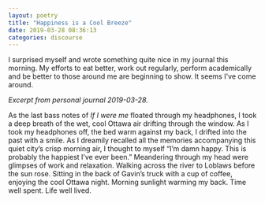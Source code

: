 ```yaml
---
layout: poetry
title: "Happiness is a Cool Breeze"
date: 2019-03-28 08:36:13
categories: discourse
---
```


I surprised myself and wrote something quite nice in my journal this morning. My efforts to eat better, work out regularly, perform academically and be better to those around me are beginning to show. It seems I've come around.

*Excerpt from personal journal 2019-03-28.*

As the last bass notes of *If I were me* floated through my headphones, I took a deep breath of the wet, cool Ottawa air drifting through the window. As I took my headphones off, the bed warm against my back, I drifted into the past with a smile. As I dreamily recalled all the memories accompanying this quiet city’s crisp morning air, I thought to myself “I’m damn happy. This is probably the happiest I’ve ever been.” Meandering through my head were glimpses of work and relaxation. Walking across the river to Loblaws before the sun rose. Sitting in the back of Gavin’s truck with a cup of coffee, enjoying the cool Ottawa night. Morning sunlight warming my back. Time well spent. Life well lived.

